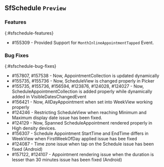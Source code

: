 ## SfSchedule `Preview`

### Features
{:#sfschedule-features}

* \#155309 - Provided Support for `MonthInlineAppointmentTapped` Event.

### Bug Fixes
{:#sfschedule-bug-fixes}

* \#157807, \#157538 - Now, AppointmentCollection is updated dynamically 
* \#155735, \#155736 - Now, ScheduleView is changed properly in Picker 
* \#155735, \#155736, \#156594, \#123876, \#124028, \#124027 - Now, ScheduleAppointmentCollection is added properly while dynamically added in VisibleDatesChangedEvent
* \#156421 - Now, AllDayAppointment when set into WeekView working properly
* \#124246 - Restricting ScheduleView when reaching Minimum and Maximum display date issue has been fixed.
* \#124129 - Now, Spanned ScheduleAppointment rendered properly in High density devices.
* \#156307 - Schedule Appointment StartTime and EndTime differs in WeekView when FirstWeekOfDay applied issue has bee fixed
* \#124087 - Time zone issue when tap on the Schedule issue has been fixed (Android)
* \#157122, \#124107 - Appointment rendering issue when the duration is lesser than 30 minutes issue has been fixed (Android)